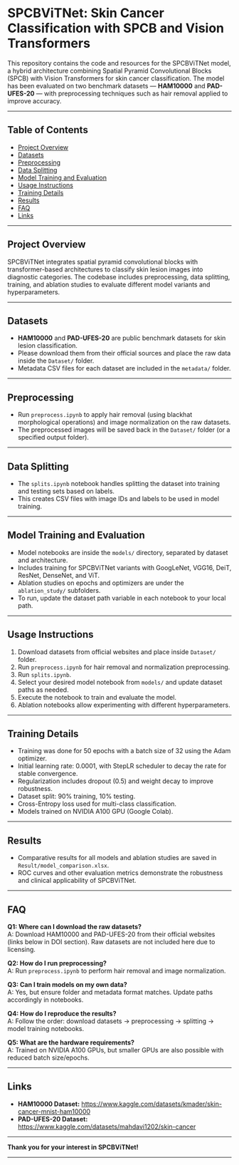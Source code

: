 # SPCBViTNet: Skin Cancer Classification with SPCB and Vision Transformers

This repository contains the code and resources for the SPCBViTNet model, a hybrid architecture combining Spatial Pyramid Convolutional Blocks (SPCB) with Vision Transformers for skin cancer classification. The model has been evaluated on two benchmark datasets — **HAM10000** and **PAD-UFES-20** — with preprocessing techniques such as hair removal applied to improve accuracy.

---

## Table of Contents

- [Project Overview](#project-overview)  
- [Datasets](#datasets)  
- [Preprocessing](#preprocessing)  
- [Data Splitting](#data-splitting)  
- [Model Training and Evaluation](#model-training-and-evaluation)  
- [Usage Instructions](#usage-instructions)  
- [Training Details](#training-details)  
- [Results](#results)  
- [FAQ](#faq)  
- [Links](#links)  

---

## Project Overview

SPCBViTNet integrates spatial pyramid convolutional blocks with transformer-based architectures to classify skin lesion images into diagnostic categories. The codebase includes preprocessing, data splitting, training, and ablation studies to evaluate different model variants and hyperparameters.

---

## Datasets

- **HAM10000** and **PAD-UFES-20** are public benchmark datasets for skin lesion classification.  
- Please download them from their official sources and place the raw data inside the `Dataset/` folder.  
- Metadata CSV files for each dataset are included in the `metadata/` folder.

---

## Preprocessing

- Run `preprocess.ipynb` to apply hair removal (using blackhat morphological operations) and image normalization on the raw datasets.  
- The preprocessed images will be saved back in the `Dataset/` folder (or a specified output folder).  

---

## Data Splitting

- The `splits.ipynb` notebook handles splitting the dataset into training and testing sets based on labels.  
- This creates CSV files with image IDs and labels to be used in model training.  

---

## Model Training and Evaluation

- Model notebooks are inside the `models/` directory, separated by dataset and architecture.  
- Includes training for SPCBViTNet variants with GoogLeNet, VGG16, DeiT, ResNet, DenseNet, and ViT.  
- Ablation studies on epochs and optimizers are under the `ablation_study/` subfolders.  
- To run, update the dataset path variable in each notebook to your local path.  

---

## Usage Instructions

1. Download datasets from official websites and place inside `Dataset/` folder.  
2. Run `preprocess.ipynb` for hair removal and normalization preprocessing.  
3. Run `splits.ipynb`.  
4. Select your desired model notebook from `models/` and update dataset paths as needed.  
5. Execute the notebook to train and evaluate the model.  
6. Ablation notebooks allow experimenting with different hyperparameters.

---

## Training Details

- Training was done for 50 epochs with a batch size of 32 using the Adam optimizer.  
- Initial learning rate: 0.0001, with StepLR scheduler to decay the rate for stable convergence.  
- Regularization includes dropout (0.5) and weight decay to improve robustness.  
- Dataset split: 90% training, 10% testing.  
- Cross-Entropy loss used for multi-class classification.  
- Models trained on NVIDIA A100 GPU (Google Colab).  

---

## Results

- Comparative results for all models and ablation studies are saved in `Result/model_comparison.xlsx`.  
- ROC curves and other evaluation metrics demonstrate the robustness and clinical applicability of SPCBViTNet.  

---

## FAQ

**Q1: Where can I download the raw datasets?**  
A: Download HAM10000 and PAD-UFES-20 from their official websites (links below in DOI section). Raw datasets are not included here due to licensing.

**Q2: How do I run preprocessing?**  
A: Run `preprocess.ipynb` to perform hair removal and image normalization.

**Q3: Can I train models on my own data?**  
A: Yes, but ensure folder and metadata format matches. Update paths accordingly in notebooks.

**Q4: How do I reproduce the results?**  
A: Follow the order: download datasets → preprocessing → splitting → model training notebooks.

**Q5: What are the hardware requirements?**  
A: Trained on NVIDIA A100 GPUs, but smaller GPUs are also possible with reduced batch size/epochs.

---

## Links

- **HAM10000 Dataset:** https://www.kaggle.com/datasets/kmader/skin-cancer-mnist-ham10000  
- **PAD-UFES-20 Dataset:** https://www.kaggle.com/datasets/mahdavi1202/skin-cancer

---

**Thank you for your interest in SPCBViTNet!**

---
